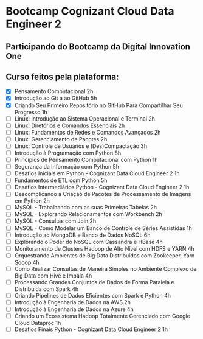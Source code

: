 # Bootcamp Cognizant Cloud Data Engineer 2
 Participando do Bootcamp da Digital Innovation One
---
## Curso feitos pela plataforma:
- [x] Pensamento Computacional 2h
- [x] Introdução ao Git a ao GitHub 5h
- [x] Criando Seu Primeiro Repositório no GitHub Para Compartilhar Seu Progresso 1h
- [ ] Linux: Introdução ao Sistema Operacional e Terminal 2h
- [ ] Linux: Diretórios e Comandos Essenciais 2h
- [ ] Linux: Fundamentos de Redes e Comandos Avançados 2h
- [ ] Linux: Gerenciamento de Pacotes 2h
- [ ] Linux: Controle de Usuários e (Des)Compactação 3h
- [ ] Introdução à Programação com Python 8h
- [ ] Princípios de Pensamento Computacional com Python 1h
- [ ] Segurança da Informação com Python 5h
- [ ] Desafios Iniciais em Python - Cognizant Data Cloud Engineer 2 1h
- [ ] Fundamentos de ETL com Python 5h
- [ ] Desafios Intermediários Python - Cognizant Data Cloud Engineer 2 1h
- [ ] Descomplicando a Criação de Pacotes de Processamento de Imagens em Python 2h
- [ ] MySQL - Trabalhando com as suas Primeiras Tabelas 2h
- [ ] MySQL - Explorando Relacionamentos com Workbench 2h
- [ ] MySQL - Consultas com Join 2h
- [ ] MySQL - Como Modelar um Banco de Controle de Séries Assistidas 1h
- [ ] Introdução ao MongoDB e Banco de Dados NoSQL 6h
- [ ] Explorando o Poder do NoSQL com Cassandra e HBase 4h
- [ ] Monitoramento de Clusters Hadoop de Alto Nível com HDFS e YARN 4h
- [ ] Orquestrando Ambientes de Big Data Distribuídos com Zookeeper, Yarn Sqoop 4h
- [ ] Como Realizar Consultas de Maneira Simples no Ambiente Complexo de Big Data com Hive e Impala 4h
- [ ] Processando Grandes Conjuntos de Dados de Forma Paralela e Distribuída com Spark 4h
- [ ] Criando Pipelines de Dados Eficientes com Spark e Python 4h
- [ ] Introdução à Engenharia de Dados na AWS 2h
- [ ] Introdução à Engenharia de Dados na Azure 4h
- [ ] Criando um Ecossistema Hadoop Totalmente Gerenciado com Google Cloud Dataproc 1h
- [ ] Desafios Finais Python - Cognizant Data Cloud Engineer 2 1h

